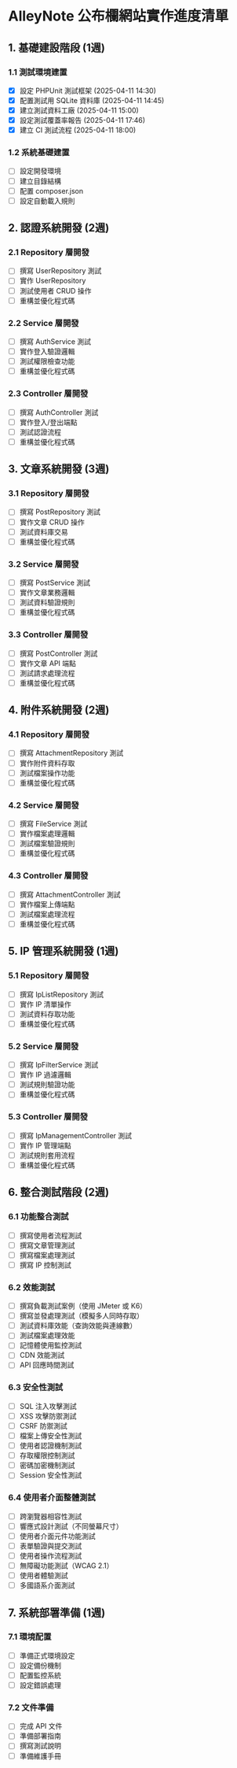 # AlleyNote 公布欄網站實作進度清單

## 1. 基礎建設階段 (1週)

### 1.1 測試環境建置
- [x] 設定 PHPUnit 測試框架 (2025-04-11 14:30)
- [x] 配置測試用 SQLite 資料庫 (2025-04-11 14:45)
- [x] 建立測試資料工廠 (2025-04-11 15:00)
- [x] 設定測試覆蓋率報告 (2025-04-11 17:46)
- [x] 建立 CI 測試流程 (2025-04-11 18:00)

### 1.2 系統基礎建置
- [ ] 設定開發環境
- [ ] 建立目錄結構
- [ ] 配置 composer.json
- [ ] 設定自動載入規則

## 2. 認證系統開發 (2週)

### 2.1 Repository 層開發
- [ ] 撰寫 UserRepository 測試
- [ ] 實作 UserRepository
- [ ] 測試使用者 CRUD 操作
- [ ] 重構並優化程式碼

### 2.2 Service 層開發
- [ ] 撰寫 AuthService 測試
- [ ] 實作登入驗證邏輯
- [ ] 測試權限檢查功能
- [ ] 重構並優化程式碼

### 2.3 Controller 層開發
- [ ] 撰寫 AuthController 測試
- [ ] 實作登入/登出端點
- [ ] 測試認證流程
- [ ] 重構並優化程式碼

## 3. 文章系統開發 (3週)

### 3.1 Repository 層開發
- [ ] 撰寫 PostRepository 測試
- [ ] 實作文章 CRUD 操作
- [ ] 測試資料庫交易
- [ ] 重構並優化程式碼

### 3.2 Service 層開發
- [ ] 撰寫 PostService 測試
- [ ] 實作文章業務邏輯
- [ ] 測試資料驗證規則
- [ ] 重構並優化程式碼

### 3.3 Controller 層開發
- [ ] 撰寫 PostController 測試
- [ ] 實作文章 API 端點
- [ ] 測試請求處理流程
- [ ] 重構並優化程式碼

## 4. 附件系統開發 (2週)

### 4.1 Repository 層開發
- [ ] 撰寫 AttachmentRepository 測試
- [ ] 實作附件資料存取
- [ ] 測試檔案操作功能
- [ ] 重構並優化程式碼

### 4.2 Service 層開發
- [ ] 撰寫 FileService 測試
- [ ] 實作檔案處理邏輯
- [ ] 測試檔案驗證規則
- [ ] 重構並優化程式碼

### 4.3 Controller 層開發
- [ ] 撰寫 AttachmentController 測試
- [ ] 實作檔案上傳端點
- [ ] 測試檔案處理流程
- [ ] 重構並優化程式碼

## 5. IP 管理系統開發 (1週)

### 5.1 Repository 層開發
- [ ] 撰寫 IpListRepository 測試
- [ ] 實作 IP 清單操作
- [ ] 測試資料存取功能
- [ ] 重構並優化程式碼

### 5.2 Service 層開發
- [ ] 撰寫 IpFilterService 測試
- [ ] 實作 IP 過濾邏輯
- [ ] 測試規則驗證功能
- [ ] 重構並優化程式碼

### 5.3 Controller 層開發
- [ ] 撰寫 IpManagementController 測試
- [ ] 實作 IP 管理端點
- [ ] 測試規則套用流程
- [ ] 重構並優化程式碼

## 6. 整合測試階段 (2週)

### 6.1 功能整合測試
- [ ] 撰寫使用者流程測試
- [ ] 撰寫文章管理測試
- [ ] 撰寫檔案處理測試
- [ ] 撰寫 IP 控制測試

### 6.2 效能測試
- [ ] 撰寫負載測試案例（使用 JMeter 或 K6）
- [ ] 撰寫並發處理測試（模擬多人同時存取）
- [ ] 測試資料庫效能（查詢效能與連線數）
- [ ] 測試檔案處理效能
- [ ] 記憶體使用監控測試
- [ ] CDN 效能測試
- [ ] API 回應時間測試

### 6.3 安全性測試
- [ ] SQL 注入攻擊測試
- [ ] XSS 攻擊防禦測試
- [ ] CSRF 防禦測試
- [ ] 檔案上傳安全性測試
- [ ] 使用者認證機制測試
- [ ] 存取權限控制測試
- [ ] 密碼加密機制測試
- [ ] Session 安全性測試

### 6.4 使用者介面整體測試
- [ ] 跨瀏覽器相容性測試
- [ ] 響應式設計測試（不同螢幕尺寸）
- [ ] 使用者介面元件功能測試
- [ ] 表單驗證與提交測試
- [ ] 使用者操作流程測試
- [ ] 無障礙功能測試（WCAG 2.1）
- [ ] 使用者體驗測試
- [ ] 多國語系介面測試

## 7. 系統部署準備 (1週)

### 7.1 環境配置
- [ ] 準備正式環境設定
- [ ] 設定備份機制
- [ ] 配置監控系統
- [ ] 設定錯誤處理

### 7.2 文件準備
- [ ] 完成 API 文件
- [ ] 準備部署指南
- [ ] 撰寫測試說明
- [ ] 準備維護手冊